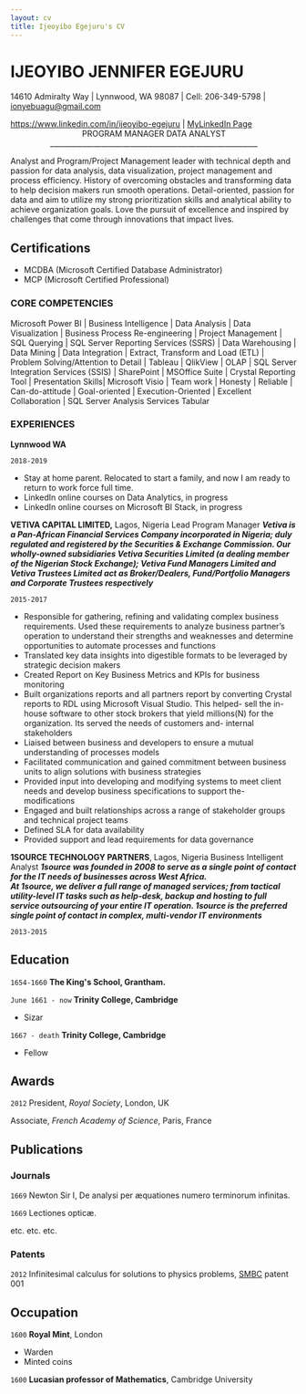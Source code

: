 ```yaml
---
layout: cv
title: Ijeoyibo Egejuru's CV
---
```

# IJEOYIBO JENNIFER EGEJURU
14610 Admiralty Way | Lynnwood, WA 98087 | Cell: 206-349-5798 | ionyebuagu@gmail.com

<div id="webaddress">
<a href="https://www.linkedin.com/in/ijeoyibo-egejuru">https://www.linkedin.com/in/ijeoyibo-egejuru</a>
| <a href="https://www.linkedin.com/in/ijeoyibo-egejuru"> MyLinkedIn Page</a>
</div>
  
  
  



<center>                                                 PROGRAM MANAGER DATA ANALYST</center>

<center>    _________________________________________________________ </center>

Analyst and Program/Project Management leader with technical depth and passion for data analysis, data visualization, project management and process efficiency. History of overcoming obstacles and transforming data to help decision makers run smooth operations. Detail-oriented, passion for data and aim to utilize my strong prioritization skills and analytical ability to achieve organization goals. Love the pursuit of excellence and inspired by challenges that come through innovations that impact lives.


## Certifications

- MCDBA (Microsoft Certified Database Administrator)
- MCP (Microsoft Certified Professional)

### CORE COMPETENCIES

Microsoft Power BI 
| Business  Intelligence | Data Analysis | Data Visualization 
| Business Process Re-engineering | Project Management 
| SQL Querying | SQL Server Reporting Services (SSRS) 
| Data Warehousing | Data Mining | Data Integration 
| Extract, Transform and Load (ETL) | Problem Solving/Attention to Detail 
| Tableau | QlikView | OLAP | SQL Server Integration Services (SSIS) 
| SharePoint | MSOffice Suite | Crystal Reporting Tool 
| Presentation Skills| Microsoft Visio | Team work 
| Honesty | Reliable | Can-do-attitude | Goal-oriented 
| Execution-Oriented | Excellent Collaboration 
| SQL Server Analysis Services Tabular


### EXPERIENCES

__Lynnwood WA__

`2018-2019`

- Stay at home parent.  Relocated to start a family, and now I am ready to return to work force full time.
- LinkedIn online courses on Data Analytics, in progress
- LinkedIn online courses on Microsoft BI Stack, in progress


__VETIVA CAPITAL LIMITED,__ Lagos, Nigeria
Lead Program Manager
***Vetiva is a Pan-African Financial Services Company incorporated in Nigeria; duly regulated and registered by the Securities & Exchange Commission. Our wholly-owned subsidiaries Vetiva Securities Limited (a dealing member of the Nigerian Stock Exchange); Vetiva Fund Managers Limited and Vetiva Trustees Limited act as Broker/Dealers, Fund/Portfolio Managers and Corporate Trustees respectively***

`2015-2017`

- Responsible for gathering, refining and validating complex business requirements. Used these requirements to analyze business partner’s operation to understand their strengths and weaknesses and determine opportunities to automate processes and functions
- Translated key data insights into digestible formats to be leveraged by strategic decision makers
- Created Report on Key Business Metrics and KPIs for business monitoring
- Built organizations reports and all partners report by converting Crystal reports to RDL using Microsoft Visual Studio. This helped- sell the in-house software to other stock brokers that yield millions(N) for the organization. Its served the needs of customers and- internal stakeholders 
- Liaised between business and developers to ensure a mutual understanding of processes models
- Facilitated communication and gained commitment between business units to align solutions with business strategies
- Provided input into developing and modifying systems to meet client needs and develop business specifications to support the- modifications 
- Engaged and built relationships across a range of stakeholder groups and technical project teams
- Defined SLA for data availability
- Provided support and lead requirements for data governance


__1SOURCE TECHNOLOGY PARTNERS__, Lagos, Nigeria
Business Intelligent Analyst
***1source was founded in 2008 to serve as a single point of contact for the IT needs of businesses across West Africa.   
At 1source, we deliver a full range of managed services; from tactical utility-level IT tasks such as help-desk, backup and hosting to full service outsourcing of your entire IT operation. 1source is the preferred single point of contact in complex, multi-vendor IT environments***

`2013-2015`


## Education

`1654-1660`
__The King's School, Grantham.__

`June 1661 - now`
__Trinity College, Cambridge__

- Sizar

`1667 - death`
__Trinity College, Cambridge__

- Fellow

>

## Awards

`2012`
President, *Royal Society*, London, UK

Associate, *French Academy of Science*, Paris, France



## Publications

<!-- A list is also available [online](http://scholar.google.co.uk/citations?user=LTOTl0YAAAAJ) -->

### Journals

`1669`
Newton Sir I, De analysi per æquationes numero terminorum infinitas. 

`1669`
Lectiones opticæ.

etc. etc. etc.

### Patents

`2012`
Infinitesimal calculus for solutions to physics problems, [SMBC](http://www.techdirt.com/articles/20121011/09312820678/if-patents-had-been-around-time-newton.shtml) patent 001


## Occupation

`1600`
__Royal Mint__, London

- Warden
- Minted coins

`1600`
__Lucasian professor of Mathematics__, Cambridge University



<!-- ### Footer

Last updated: May 2013 -->


